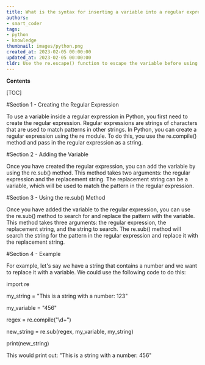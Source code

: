 ```yaml
---
title: What is the syntax for inserting a variable into a regular expression?
authors:
- smart_coder
tags:
- python
- knowledge
thumbnail: images/python.png
created_at: 2023-02-05 00:00:00
updated_at: 2023-02-05 00:00:00
tldr: Use the re.escape() function to escape the variable before using it in the regular expression.
---
```


**Contents**

[TOC]

#Section 1 - Creating the Regular Expression

To use a variable inside a regular expression in Python, you first need to create the regular expression. Regular expressions are strings of characters that are used to match patterns in other strings. In Python, you can create a regular expression using the re module. To do this, you use the re.compile() method and pass in the regular expression as a string.

#Section 2 - Adding the Variable

Once you have created the regular expression, you can add the variable by using the re.sub() method. This method takes two arguments: the regular expression and the replacement string. The replacement string can be a variable, which will be used to match the pattern in the regular expression.

#Section 3 - Using the re.sub() Method

Once you have added the variable to the regular expression, you can use the re.sub() method to search for and replace the pattern with the variable. This method takes three arguments: the regular expression, the replacement string, and the string to search. The re.sub() method will search the string for the pattern in the regular expression and replace it with the replacement string.

#Section 4 - Example

For example, let's say we have a string that contains a number and we want to replace it with a variable. We could use the following code to do this:

import re

my_string = "This is a string with a number: 123"

my_variable = "456"

regex = re.compile("\d+")

new_string = re.sub(regex, my_variable, my_string)

print(new_string)

This would print out: "This is a string with a number: 456"
